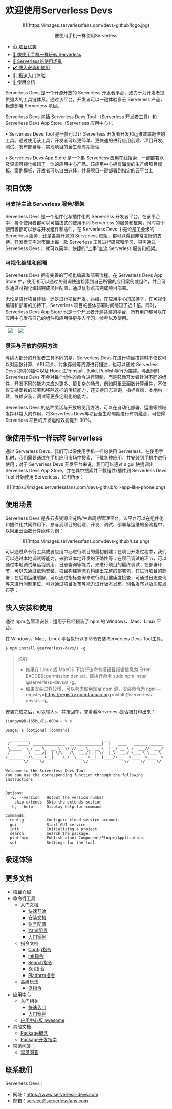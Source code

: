 # 欢迎使用Serverless Devs


<div align=center> ![](https://images.serverlessfans.com/devs-github/logo.jpg) </div>


<p align="center">
  <span>像使用手机一样使用Serverless</span>
</p>


- [ :thumbsup: 项目优势](#项目优势)
- [ :iphone: 像使用手机一样玩转 Serverless](#像使用手机一样玩转-Serverless)
- [ :house_with_garden: Serverless的使用场景](#使用场景)
- [ :heavy_check_mark: 快入安装和使用](#快入安装和使用)
- [ :running:: 极速入门体验](#入门体验)
- [ :book: 使用文档](#使用文档)

Serverless Devs 是一个开源开放的 Serverless 开发者平台，致力于为开发者提供强大的工具链体系。通过该平台，开发者可以一键体验多云 Serverless 产品，极速部署 Serverless 项目。

Serverless Devs 包括 Serverless Devs Tool （Serverless 开发者工具）和 Serverless Devs App Store（Serverless 应用中心）：

• Serverless Devs Tool 是一款可以让 Serverless 开发者开发和运维效率翻倍的工具。通过使用该工具，开发者可以更简单、更快速的进行应用创建、项目开发、测试、发布部署等，实现项目的全生命周期管理

• Serverless Devs App Store 是一个集 Serverless 应用在线搜索，一键部署以及资源可视化编辑于一体的应用中心产品。该应用中心拥有海量的生产级项目模板、案例模板，开发者可以自由选择，并将项目一键部署到指定的云平台上

## 项目优势

### 可支持主流 Serverless 服务/框架

Serverless Devs 是一个组件化与插件化的 Serverless 开发者平台，在该平台中，每个使用者都可以可插拔式的使用不同 Serverless 的服务和框架，同时每个使用者都可以参与开发组件和插件。在 Serverless Devs 中无论是工业级的 Serverless 服务，还是各类开源的 Serverless 框架，都可以得到非常友好的支持。开发者无需对市面上每一款 Serverless 工具进行研究和学习，只需通过 Serverless Devs ，就可以简单、快捷的“上手”主流 Serverless 服务和框架。

### 可视化编辑和部署

Serverless Devs 拥有完善的可视化编辑和部署流程。在 Serverless Devs App Store 中，使用者可以通过关键词快速检索到自己所需的应用案例或组件，并且可以通过可视化编辑完成项目配置，通过鼠标点击完成项目部署。

无论是进行项目体验，还是进行项目开发、运维，在应用中心的加持下，在可视化编辑和部署的加持下，Serverless 项目的整体部署时间缩短了近 1 倍。同时，Serverless Devs App Store 也是一个开发者开源共建的平台，所有用户都可以在应用中心发布自己的组件和应用供更多人学习、参考以及使用。

| ![](https://images.serverlessfans.com/devs-github/app-store.jpg) | ![](https://images.serverlessfans.com/devs-github/app-store-edit.jpg) |
| ------ | ------ |


### 灵活与开放的使用方法

与绝大部分的开发者工具不同的是，Serverless Devs 在进行项目描述时不仅仅可以对函数计算、API 网关、对象存储等资源进行描述，也可以通过 Serverless Devs 提供的插件以及 Hook 进行Install, Build, Publish等行为描述。与此同时 Serverless Devs 不会对每个组件的命令进行限制，而是鼓励开发者针对不同的组件，开发不同的能力来应对更多、更复杂的场景，例如阿里云函数计算组件，不仅仅支持函数的部署和移除这样的传统能力，还支持日志查询，指标查询，本地构建，依赖安装，调试等更多定制化的能力。

Serverless Devs 的这种灵活与开放的使用方法，可以在自动化部署、运维等领域发挥非常大的作用，将Serverless Devs与项目全生命周期进行有机融合，可使得 Serverless 项目的开发运维效能提升 90%。


## 像使用手机一样玩转 Serverless

通过 Serverless Devs，我们可以像使用手机一样的使用 Serverless。在使用手机时，我们需要通过在手机应用市场中搜索、下载各种应用，并安装到手机中进行使用；对于 Serverless Devs 开发平台来说，我们可以通过 s gui 快捷调出 Serverless Devs App Store，并在其中搜索并下载组件/插件到 Serverless Devs Tool 开始使用 Serverless，如图所示：

<center>
![](https://images.serverlessfans.com/devs-github/cli-app-like-phone.png)
</center>


## 使用场景

Serverless Devs 是多云多资源全链路/生命周期管理平台。该平台可以在组件化和插件化共同作用下，参与到项目的创建、开发、调试、部署与运维的全流程中，以阿里云函数计算组件为例：

<center>
![](https://images.serverlessfans.com/devs-github/use.png)
</center>

可以通过命令行工具或者应用中心进行项目的最初创建；在项目开发过程中，我们可以通过本地调试等能力，来验证本地开发的正确性等；在项目调试的环节，可以通过本地调试与远程调用、日志查询等能力，来进行项目的最终调试；在部署环节，可以先通过依赖安装、项目构建等流程构建出完整的部署包，在进行项目的部署；在后期运维缓解，可以通过指标查询来进行项目健康度检查，可通过日志查询等来进行问题定位，可以通过项目发布等能力进行版本发布，别名发布以及灰度发布等；

## 快入安装和使用

通过 npm 包管理安装：适用于已经预装了 npm 的 Windows、Mac、Linux 平台。

在 Windows、Mac、Linux 平台执行以下命令安装 Serverless Devs Tool工具。

```shell script
$ npm install @serverless-devs/s -g
```

> 说明:
> - 如果在 Linux 或 MacOS 下执行该命令报错且报错信息为 Error: EACCES: permission denied，请执行命令 sudo npm install @serverless-devs/s -g。   
> - 如果安装过程较慢，可以考虑使用淘宝 npm 源，安装命令为 npm --registry=https://registry.npm.taobao.org install @serverless-devs/s -g。

安装完成之后，可以输入`s`，并按回车，来看看Serverless是否被打印出来：

```
jiangyu@B-165MLVDL-0004 ~ % s

Usage: s [options] [command]

  _________                               .__
 /   _____/ ______________  __ ___________|  |   ____   ______ ______
 \_____  \_/ __ \_  __ \  \/ // __ \_  __ \  | _/ __ \ /  ___//  ___/
 /        \  ___/|  | \/\   /\  ___/|  | \/  |_\  ___/ \___ \ \___ \
/_______  /\___  >__|    \_/  \___  >__|  |____/\___  >____  >____  >
        \/     \/                 \/                \/     \/     \/

Welcome to the Serverless Devs Tool.
You can use the corresponding function through the following instructions.


Options:
  -v, --version   Output the version number
  --skip-extends  Skip the extends section
  -h, --help      Display help for command

Commands:
  config          Configure cloud service account.
  gui             Start GUI service.
  init            Initializing a project.
  search          Search the package.
  platform        Publish a(an) Component/Plugin/Application.
  set             Settings for the tool.

```

## 极速体验

## 更多文档

* [项目介绍](https://github.com/Serverless-Devs/docs/blob/master/Serverless-Devs/Serverless-Devs介绍.md)
* 命令行工具
  * 入门文档
    * [快速开始](https://github.com/Serverless-Devs/docs/blob/master/开发者工具/快速入门/快速开始.md)
    * [安装文档](https://github.com/Serverless-Devs/docs/blob/master/开发者工具/快速入门/工具安装.md)
    * [账号配置](https://github.com/Serverless-Devs/docs/blob/master/开发者工具/快速入门/密钥配置.md)
    * [Yaml配置](https://github.com/Serverless-Devs/docs/blob/master/开发者工具/快速入门/Yaml格式规范.md)
    * [入门案例](https://github.com/Serverless-Devs/docs/blob/master/开发者工具/快速入门/入门案例.md)
  * 指令文档
    * [Config指令](https://github.com/Serverless-Devs/docs/blob/master/开发者工具/指令相关/Config指令.md)
    * [Init指令](https://github.com/Serverless-Devs/docs/blob/master/开发者工具/指令相关/Init指令.md)
    * [Search指令](https://github.com/Serverless-Devs/docs/blob/master/开发者工具/指令相关/Search指令.md)
    * [Set指令](https://github.com/Serverless-Devs/docs/blob/master/开发者工具/指令相关/Set指令.md)
    * [Platform指令](https://github.com/Serverless-Devs/docs/blob/master/开发者工具/指令相关/Platform指令.md)
  * 高级玩法
    * [泛指令](https://github.com/Serverless-Devs/docs/blob/master/开发者工具/指令相关/泛指令.md)
* 应用中心
  * 入门相关
    * [快速入门](https://github.com/Serverless-Devs/docs/blob/master/应用中心/快速入门.md)
    * [入门案例](https://github.com/Serverless-Devs/docs/blob/master/应用中心/入门案例.md)
  * [应用中心版 awesome](https://github.com/Serverless-Devs/docs/blob/master/应用中心/应用汇总.md)
* 其他文档
  * [Package概念](https://github.com/Serverless-Devs/docs/blob/master/Serverless-Devs/Package概念区分.md)
  * [Package开发指南](https://github.com/Serverless-Devs/docs/blob/master/Serverless-Devs/Package开发指南.md)
* 常见问答：
  * [常见问答](https://github.com/Serverless-Devs/docs/blob/master/开发者工具/快速入门/faq.md)

## 联系我们

Serverless Devs：

- 网址：https://www.serverless-devs.com
- 邮箱：service@serverlessfans.com